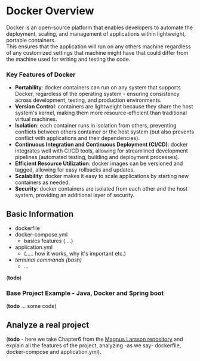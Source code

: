 # Docker Overview
Docker is an open-source platform that enables developers to automate the deployment, scaling, and management of applications within lightweight, portable containers.\
This ensures that the application will run on any others machine regardless of any customized settings that machine might have that could differ from the machine used for writing and testing the code.


### Key Features of Docker
- **Portability**: docker containers can run on any system that supports Docker, regardless of the operating system - ensuring consistency across development, testing, and production environments.
- **Version Control**: containers are lightweight because they share the host system's kernel, making them more resource-efficient than traditional virtual machines.
- **Isolation**: each container runs in isolation from others, preventing conflicts between others container or the host system (but also prevents conflict with applications and their dependencies).
- **Continuous Integration and Continuous Deployment (CI/CD)**: docker integrates well with CI/CD tools, allowing for streamlined development pipelines (automated testing, building and deployment processes).
- **Efficient Resource Utilization**: docker images can be versioned and tagged, allowing for easy rollbacks and updates.
- **Scalability**: docker makes it easy to scale applications by starting new containers as needed.
- **Security**: docker containers are isolated from each other and the host system, providing an additional layer of security.

## Basic Information
- dockerfile
- docker-compose.yml
  - basics features (....)
- application.yml
  - (..... how it works, why it's important etc.)
- _terminal commands (bash)_
  - ...

(**todo**)


### Base Project Example - Java, Docker and Spring boot
(**todo** ... some code)


## Analyze a real project
(**todo** - here we take Chapter6 from the
[Magnus Larsson repository](https://github.com/PacktPublishing/Microservices-with-Spring-Boot-and-Spring-Cloud-Third-Edition/tree/main/Chapter06) 
and explain all the features of the project, analyzing -as we say- dockerfile, docker-compose and application.yml).


